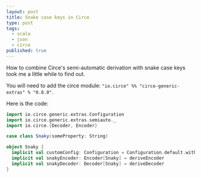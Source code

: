 ```yaml
---
layout: post
title: Snake case keys in Circe
type: post
tags:
  - scala
  - json
  - circe
published: true
---
```


How to combine Circe's semi-automatic derivation with snake case keys took me a little
while to find out.

You will need to add the circe module: `"io.circe" %% "circe-generic-extras" % "0.8.0"`.

Here is the code:

```scala
import io.circe.generic.extras.Configuration
import io.circe.generic.extras.semiauto._
import io.circe.{Decoder, Encoder}

case class Snaky(someProperty: String)

object Snaky {
  implicit val customConfig: Configuration = Configuration.default.withSnakeCaseKeys.withDefaults
  implicit val snakyEncoder: Encoder[Snaky] = deriveEncoder
  implicit val snakyDecoder: Decoder[Snaky] = deriveDecoder
}
```

